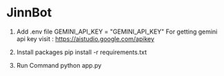 # JinnBot

1. Add .env file
GEMINI_API_KEY = "GEMINI_API_KEY"
For getting gemini api key visit : https://aistudio.google.com/apikey

2. Install packages
pip install -r requirements.txt

3. Run Command
python app.py
